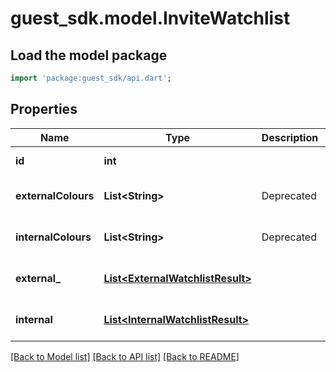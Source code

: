 # guest_sdk.model.InviteWatchlist

## Load the model package
```dart
import 'package:guest_sdk/api.dart';
```

## Properties
Name | Type | Description | Notes
------------ | ------------- | ------------- | -------------
**id** | **int** |  | [default to null]
**externalColours** | **List&lt;String&gt;** | Deprecated | [optional] [default to []]
**internalColours** | **List&lt;String&gt;** | Deprecated | [optional] [default to []]
**external_** | [**List&lt;ExternalWatchlistResult&gt;**](ExternalWatchlistResult.md) |  | [optional] [default to []]
**internal** | [**List&lt;InternalWatchlistResult&gt;**](InternalWatchlistResult.md) |  | [optional] [default to []]

[[Back to Model list]](../README.md#documentation-for-models) [[Back to API list]](../README.md#documentation-for-api-endpoints) [[Back to README]](../README.md)


